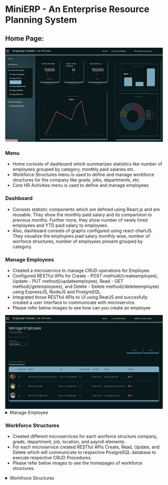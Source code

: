 # MiniERP - An Enterprise Resource Planning System

## Home Page:

<img src="https://github.com/gowrishankar356/MiniERP/blob/main/readme_pics/DashBoard.png?raw=true" height="300" width="600">

### Menu

- Home consists of dashboard which summarizes statistics like number of employees grouped by category, monthly paid salaries etc.
- Workforce Structures menu is used to define and manage workforce structures for the company like grade, jobs, departments, etc.
- Core HR Activities menu is used to define and manage employees

### Dashboard

- Consists statistic components which are defined using React.js and are reusable. They show the monthly paid salary and its comparision to previous months. Further more, they show number of newly hired employees and YTD paid salary to employees.
- Also, dashboard consists of graphs configured using react-chartJS. They visualize the employees piad salary monthly wise,
  number of worforce structures, number of employees present grouped by category.

### Manage Employees

- Created a microservice to manage CRUD operations for Employee.
- Configured RESTful APIs for Create - POST method(/createemployee), Update - PUT method(/updateemployee),
  Read - GET method(/getemployees), and Delete - Delete method(/deleteemployee) using ExpressJS, NodeJS and PostgreSQL.
- Integrated those RESTful APIs to UI using ReatJS and succesfully created a user interface to communicate with microservice.
- Please refer below images to see how can you create an employee
<img src="https://github.com/gowrishankar356/MiniERP/blob/main/readme_pics/manageemployee6.png?raw=true" alt="image-description" height="300" width="600"/>
<details>
  <summary>Manage Employee</summary>
  -Employee Home Page
  <img src="https://github.com/gowrishankar356/MiniERP/blob/main/readme_pics/manageemployee1.png?raw=true" alt="image-description" height="300" width="600"/>
  - Hire an Employee
  <img src="https://github.com/gowrishankar356/MiniERP/blob/main/readme_pics/manageemployee2.png?raw=true" alt="image-description" height="300" width="600"/>
    <img src="https://github.com/gowrishankar356/MiniERP/blob/main/readme_pics/manageemployee3.png?raw=true" alt="image-description" height="300" width="600"/>
  <img src="https://github.com/gowrishankar356/MiniERP/blob/main/readme_pics/manageemployee4.png?raw=true" alt="image-description" height="300" width="600"/>
  <img src="https://github.com/gowrishankar356/MiniERP/blob/main/readme_pics/manageemployee5.png?raw=true" alt="image-description" height="300" width="600"/>
    <img src="https://github.com/gowrishankar356/MiniERP/blob/main/readme_pics/manageemployee6.png?raw=true" alt="image-description" height="300" width="600"/>

</details>

### Workforce Structures

- Created different microservices for each worforce structure company, grade, department, job, location, and payroll elements.
- For each microservice created RESTful APIs Create, Read, Update, and Delete which will communicate to respective PostgreSQL database to execute respective CRUD Procedures.
- Please refer below images to see the homepages of workforce structures.

<details>
  <summary>Workfroce Structures</summary>
  -Companies Home Page
  <img src="https://github.com/gowrishankar356/MiniERP/blob/main/readme_pics/managecompany.png?raw=true" alt="image-description" height="300" width="600"/>
  -Grades Home Page
  <img src="https://github.com/gowrishankar356/MiniERP/blob/main/readme_pics/managegrade.png?raw=true" alt="image-description" height="300" width="600"/>
  -Departments Home Page
    <img src="https://github.com/gowrishankar356/MiniERP/blob/main/readme_pics/managedepartment.png?raw=true" alt="image-description" height="300" width="600"/>
  -Jobs Home Page
  <img src="https://github.com/gowrishankar356/MiniERP/blob/main/readme_pics/managejob.png?raw=true" alt="image-description" height="300" width="600"/>
  -Locations Home Page
  <img src="https://github.com/gowrishankar356/MiniERP/blob/main/readme_pics/managelocation.png?raw=true" alt="image-description" height="300" width="600"/>
  -Elements Home Page
    <img src="https://github.com/gowrishankar356/MiniERP/blob/main/readme_pics/manageelement.png?raw=true" alt="image-description" height="300" width="600"/>
</details>
